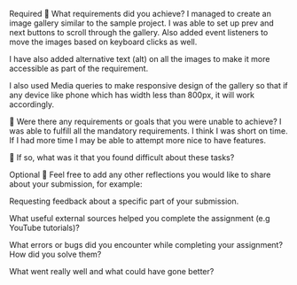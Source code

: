 Required
🎯 What requirements did you achieve?
I managed to create an image gallery similar to the sample project. I was able to set up prev and next buttons to scroll through the gallery. Also added event listeners to move the images based on keyboard clicks as well.

I have also added alternative text (alt) on all the images to make it more accessible as part of the requirement.

I also used Media queries to make responsive design of the gallery so that if any device like phone which has width less than 800px, it will work accordingly.


🎯 Were there any requirements or goals that you were unable to achieve?
I was able to fulfill all the mandatory requirements. I think I was short on time. If I had more time I may be able to attempt more nice to have features.


🎯 If so, what was it that you found difficult about these tasks?


Optional
🏹 Feel free to add any other reflections you would like to share about your submission, for example:

Requesting feedback about a specific part of your submission.

What useful external sources helped you complete the assignment (e.g YouTube tutorials)?

What errors or bugs did you encounter while completing your assignment? How did you solve them?

What went really well and what could have gone better?